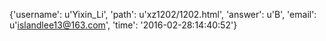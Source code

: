 {'username': u'Yixin_Li', 'path': u'xz1202/1202.html', 'answer': u'B', 'email': u'islandlee13@163.com', 'time': '2016-02-28:14:40:52'}